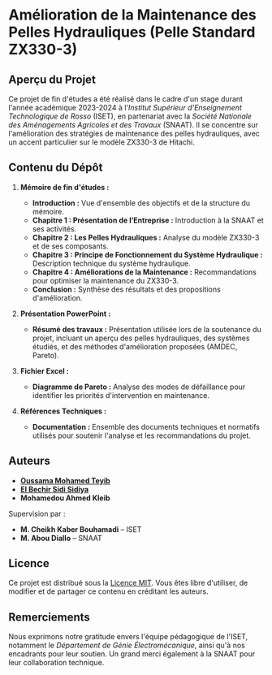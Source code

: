 # Amélioration de la Maintenance des Pelles Hydrauliques (Pelle Standard ZX330-3)

## Aperçu du Projet
Ce projet de fin d'études a été réalisé dans le cadre d'un stage durant l'année académique 2023-2024 à l'*Institut Supérieur d’Enseignement Technologique de Rosso* (ISET), en partenariat avec la *Société Nationale des Aménagements Agricoles et des Travaux* (SNAAT). Il se concentre sur l'amélioration des stratégies de maintenance des pelles hydrauliques, avec un accent particulier sur le modèle ZX330-3 de Hitachi.

## Contenu du Dépôt
1. **Mémoire de fin d'études :**
   - **Introduction :** Vue d'ensemble des objectifs et de la structure du mémoire.
   - **Chapitre 1 : Présentation de l’Entreprise :** Introduction à la SNAAT et ses activités.
   - **Chapitre 2 : Les Pelles Hydrauliques :** Analyse du modèle ZX330-3 et de ses composants.
   - **Chapitre 3 : Principe de Fonctionnement du Système Hydraulique :** Description technique du système hydraulique.
   - **Chapitre 4 : Améliorations de la Maintenance :** Recommandations pour optimiser la maintenance du ZX330-3.
   - **Conclusion :** Synthèse des résultats et des propositions d'amélioration.

2. **Présentation PowerPoint :**
   - **Résumé des travaux :** Présentation utilisée lors de la soutenance du projet, incluant un aperçu des pelles hydrauliques, des systèmes étudiés, et des méthodes d'amélioration proposées (AMDEC, Pareto).
   
3. **Fichier Excel :**
   - **Diagramme de Pareto :** Analyse des modes de défaillance pour identifier les priorités d'intervention en maintenance.

4. **Références Techniques :**
   - **Documentation :** Ensemble des documents techniques et normatifs utilisés pour soutenir l'analyse et les recommandations du projet.

## Auteurs
- **[Oussama Mohamed Teyib](https://github.com/OussamaTeyib)**
- **[El Bechir Sidi Sidiya](https://github.com/bechirsidiya)**
- **Mohamedou Ahmed Kleib**

Supervision par :
- **M. Cheikh Kaber Bouhamadi** – ISET
- **M. Abou Diallo** – SNAAT

## Licence
Ce projet est distribué sous la [Licence MIT](LICENSE). Vous êtes libre d'utiliser, de modifier et de partager ce contenu en créditant les auteurs.

## Remerciements
Nous exprimons notre gratitude envers l'équipe pédagogique de l'ISET, notamment le *Département de Génie Électromécanique*, ainsi qu'à nos encadrants pour leur soutien. Un grand merci également à la SNAAT pour leur collaboration technique.
